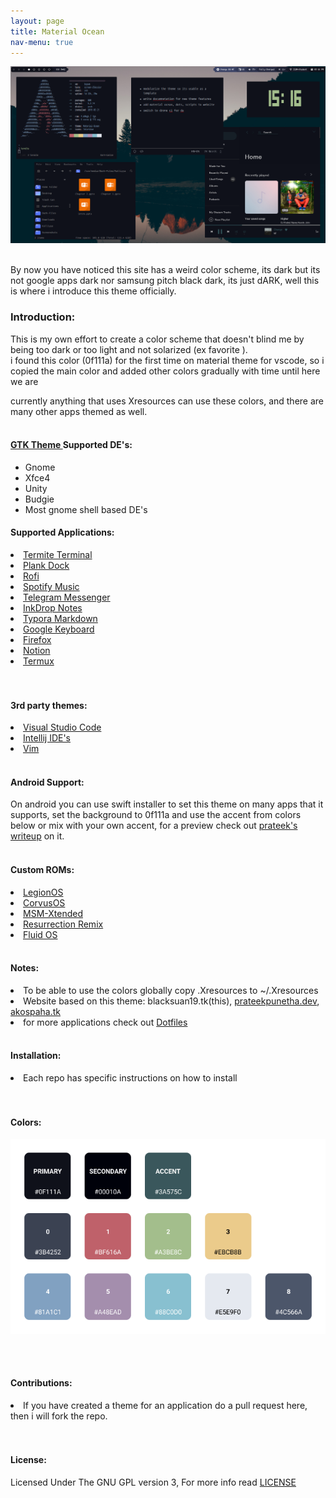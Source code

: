 ```yaml
---
layout: page
title: Material Ocean
nav-menu: true
---
```


<div id="main" class="alt">
<div class="inner">
<img src="/assets/images/rice.png"><br><br>
<p> By now you have noticed this site has a weird color scheme, its dark but its not google apps dark nor samsung pitch black dark,
its just dARK, well this is where i introduce this theme officially.<p/>
<h3> Introduction: </h3>
<p>This is my own effort to create a color scheme that doesn't blind me by being too dark or too light and not solarized (ex favorite ).
<br> i found this color (0f111a) for the first time on material theme for vscode,
so i copied the main color and added other colors gradually with time until here we are</p>
currently anything that uses Xresources can use these colors, and there are many other apps themed as well.<br>
<br><h4> <a href="https://github.com/material-ocean/Gtk-Theme" target="_blank"> GTK Theme </a> Supported DE's:</h4>
<ul>
<li> Gnome </li>
<li> Xfce4 </li>
<li> Unity </li>
<li> Budgie </li>
<li> Most gnome shell based DE's </li>
</ul>

<h4> Supported Applications:</h4>

<li><a target="_blank" href="https://github.com/material-ocean/Termite-theme">Termite Terminal</a></li>
<li><a target="_blank" href="https://github.com/material-ocean/Plank-Theme">Plank Dock</a></li>
<li><a target="_blank" href="https://github.com/material-ocean/rofi-Theme">Rofi</a></li>
<li><a target="_blank" href="https://github.com/material-ocean/Spotify-Theme">Spotify Music</a></li>
<li><a target="_blank" href="https://github.com/material-ocean/Telegram-Theme">Telegram Messenger</a></li>
<li><a target="_blank" href="https://github.com/material-ocean/inkdrop-ui">InkDrop Notes</a></li>
<li><a target="_blank" href="https://github.com/material-ocean/Typora-Theme">Typora Markdown</a></li>
<li><a target="_blank" href="https://github.com/AkosPaha/Material-ocean-gboard-theme">Google Keyboard</a></li>
<li><a target="_blank" href="https://github.com/material-ocean/Firefox-Theme">Firefox</a></li>
<li><a target="_blank" href="https://github.com/material-ocean/Notion-Theme">Notion</a></li>
<li><a target="_blank" href="https://github.com/material-ocean/Termux-Theme">Termux</a></li>
<br><br>
<h4>3rd party themes:</h4>

<li><a target="_blank"
href="https://marketplace.visualstudio.com/items?itemName=Equinusocio.vsc-material-theme">Visual Studio Code</a>
<li><a target="_blank" href="https://plugins.jetbrains.com/plugin/8006-material-theme-ui">Intellij IDE's</a>
<li><a target="_blank" href="https://github.com/hzchirs/vim-material">Vim</a>
<br><br>
<h4>Android Support:</h4>

On android you can use swift installer to set this theme on many apps that it supports, set the background to 0f111a and use the accent from colors below or mix with your own accent, for a preview check out <a target="_blank" href="https://prateekpunetha.dev/material-ocean/">prateek's writeup</a> on it.
<br><br>
<h4>Custom ROMs:</h4>
<li><a target="_blank" href="https://github.com/legionRom">LegionOS</a>
<li><a target="_blank" href="https://corvus-rom.github.io/">CorvusOS</a>
<li><a target="_blank" href="https://msmxtended.me/">MSM-Xtended</a>
<li><a target="_blank" href="https://github.com/ResurrectionRemix/">Resurrection Remix</a>
<li><a target="_blank" href="http://fluidos.me/">Fluid OS</a>
<br><br>
<h4>Notes:</h4>

<li> To be able to use the colors globally copy .Xresources to ~/.Xresources
<li> Website based on this theme: blacksuan19.tk(this), <a target="_blank" href="https://prateekpunetha.me/">prateekpunetha.dev</a>, <a target="_blank" href="https://akospaha.tk/">akospaha.tk</a></li>
<li> for more applications check out <a href="https://github.com/Blacksuan19/Dotfiles/" target="_blank">Dotfiles</a>
<br><br>
<h4>Installation:</h4>
<li>Each repo has specific instructions on how to install</li>
<br><br>
<h4>Colors:</h4>
<p align="center">
<img src="https://raw.githubusercontent.com/Blacksuan19/Material-Ocean/master/colors.png" alt="colors">
</p>
<br><br>
<h4>Contributions:</h4>
<li>If you have created a theme for an application do a pull request here, then i will fork the repo.</li>
<br><br>
<h4>License:</h4>
Licensed Under The GNU GPL version 3, For more info read <a target="_blank" href="https://github.com/material-ocean/Material-Ocean/blob/master/LICENSE">LICENSE</a>
<div>
</div>
